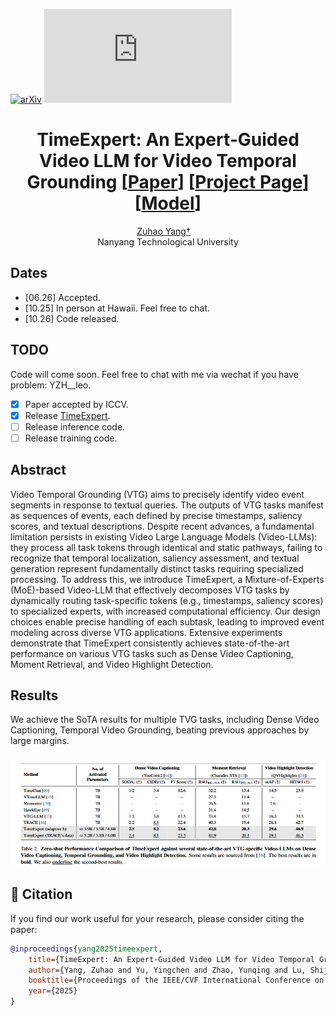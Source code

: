 
[![arXiv](https://img.shields.io/badge/arXiv-2508.01699-b31b1b.svg)](https://arxiv.org/abs/2508.01699)
[![GitHub license](https://badgen.net/github/license/Naereen/Strapdown.js)](https://github.com/Naereen/StrapDown.js/blob/master/LICENSE)

<div align="center">
<h1>TimeExpert: An Expert-Guided Video LLM for Video Temporal Grounding [<a href="https://arxiv.org/abs/2508.01699">Paper</a>] [<a href="https://mwxely.github.io/projects/yang2025time/index">Project Page</a>] [<a href="https://huggingface.co/mwxely/TimeExpert-10B">Model</a>]</h1>

<div>
    <a href='https://mwxely.github.io/' target='_blank'>Zuhao Yang†</a> 
</div>

<div>
    Nanyang Technological University
</div>
</div>

## Dates

- [06.26] Accepted.
- [10.25] In person at Hawaii. Feel free to chat.
- [10.26] Code released.

## TODO

Code will come soon. Feel free to chat with me via wechat if you have problem: YZH__leo.

- [x] Paper accepted by ICCV.
- [x] Release [TimeExpert](https://huggingface.co/mwxely/TimeExpert-10B).
- [ ] Release inference code.
- [ ] Release training code.

## Abstract

Video Temporal Grounding (VTG) aims to precisely identify video event segments in response to textual queries. The outputs of VTG tasks manifest as sequences of events, each defined by precise timestamps, saliency scores, and textual descriptions. Despite recent advances, a fundamental limitation persists in existing Video Large Language Models (Video-LLMs): they process all task tokens through identical and static pathways, failing to recognize that temporal localization, saliency assessment, and textual generation represent fundamentally distinct tasks requiring specialized processing. To address this, we introduce TimeExpert, a Mixture-of-Experts (MoE)-based Video-LLM that effectively decomposes VTG tasks by dynamically routing task-specific tokens (e.g., timestamps, saliency scores) to specialized experts, with increased computational efficiency. Our design choices enable precise handling of each subtask, leading to improved event modeling across diverse VTG applications. Extensive experiments demonstrate that TimeExpert consistently achieves state-of-the-art performance on various VTG tasks such as Dense Video Captioning, Moment Retrieval, and Video Highlight Detection. 

## Results

We achieve the SoTA results for multiple TVG tasks, including Dense Video Captioning, Temporal Video Grounding, beating previous approaches by large margins.

<img src='sota.PNG' align="center">

## :love_you_gesture: Citation

If you find our work useful for your research, please consider citing the paper:

```bibtex
@inproceedings{yang2025timeexpert,
    title={TimeExpert: An Expert-Guided Video LLM for Video Temporal Grounding},
    author={Yang, Zuhao and Yu, Yingchen and Zhao, Yunqing and Lu, Shijian and Bai, Song},
    booktitle={Proceedings of the IEEE/CVF International Conference on Computer Vision},
    year={2025}
}
```
